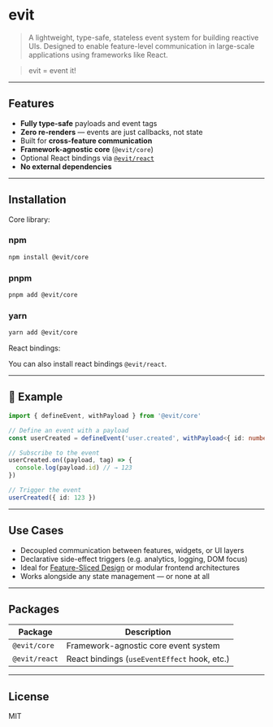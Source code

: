# evit

> A lightweight, type-safe, stateless event system for building reactive UIs. Designed to enable feature-level communication in large-scale applications using frameworks like React.

> evit = event it!

---

## Features

- **Fully type-safe** payloads and event tags  
- **Zero re-renders** — events are just callbacks, not state  
- Built for **cross-feature communication**  
- **Framework-agnostic core** (`@evit/core`)  
- Optional React bindings via [`@evit/react`](https://www.npmjs.com/package/@evit/react)  
- **No external dependencies**

---

## Installation

Core library:

### npm

```sh
npm install @evit/core
```

### pnpm

```sh
pnpm add @evit/core
```

### yarn

```sh
yarn add @evit/core
```

React bindings:

You can also install react bindings `@evit/react`.

---

## 🔧 Example

```ts
import { defineEvent, withPayload } from '@evit/core'

// Define an event with a payload
const userCreated = defineEvent('user.created', withPayload<{ id: number }>())

// Subscribe to the event
userCreated.on((payload, tag) => {
  console.log(payload.id) // → 123
})

// Trigger the event
userCreated({ id: 123 })
```

---

## Use Cases

- Decoupled communication between features, widgets, or UI layers
- Declarative side-effect triggers (e.g. analytics, logging, DOM focus)
- Ideal for [Feature-Sliced Design](https://github.com/feature-sliced/documentation) or modular frontend architectures
- Works alongside any state management — or none at all

---

## Packages

| Package          | Description                                  |
|------------------|----------------------------------------------|
| `@evit/core`     | Framework-agnostic core event system         |
| `@evit/react`    | React bindings (`useEventEffect` hook, etc.) |

---

## License

MIT

